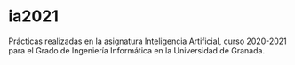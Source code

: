 # ia2021
Prácticas realizadas en la asignatura Inteligencia Artificial, curso 2020-2021 para el Grado de Ingeniería Informática en la Universidad de Granada. 

